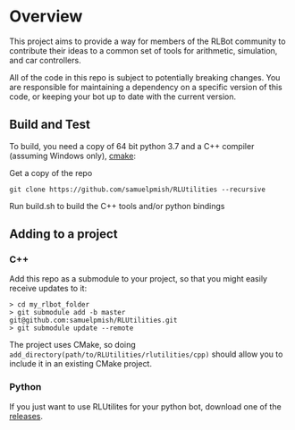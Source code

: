 # Overview

This project aims to provide a way for members of the RLBot community to contribute
their ideas to a common set of tools for arithmetic, simulation, and car controllers.

All of the code in this repo is subject to potentially breaking changes. You are responsible for maintaining a dependency
on a specific version of this code, or keeping your bot up to date with the current version.


## Build and Test

To build, you need a copy of 64 bit python 3.7 and a C++ compiler (assuming Windows only), [cmake](https://cmake.org/download/):

Get a copy of the repo

```
git clone https://github.com/samuelpmish/RLUtilities --recursive
```

Run build.sh to build the C++ tools and/or python bindings

## Adding to a project

### C++

Add this repo as a submodule to your project, so that you might easily receive updates to it:

```
> cd my_rlbot_folder
> git submodule add -b master git@github.com:samuelpmish/RLUtilities.git
> git submodule update --remote
```

The project uses CMake, so doing ```add_directory(path/to/RLUtilities/rlutilities/cpp)``` should allow you to
include it in an existing CMake project.

### Python

If you just want to use RLUtilites for your python bot, download one of the [releases](https://github.com/samuelpmish/RLUtilities/releases/latest).

